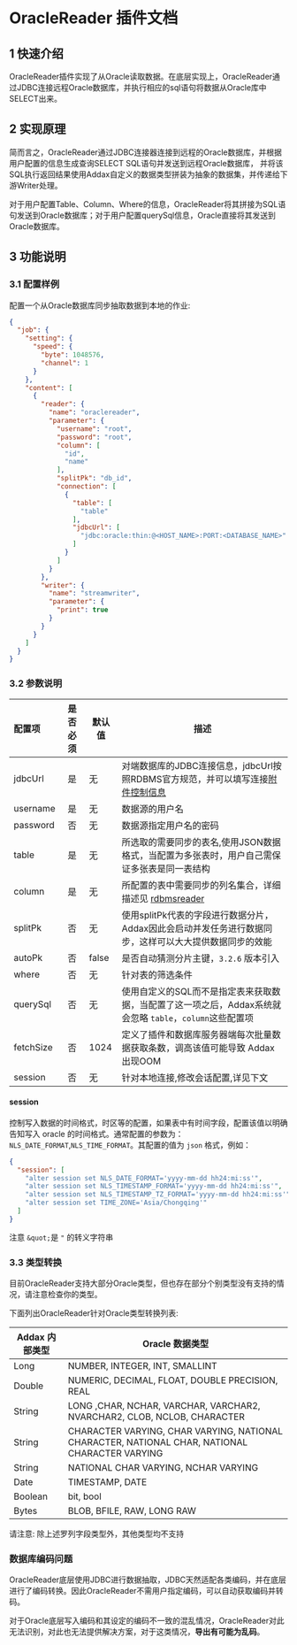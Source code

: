 # OracleReader 插件文档

## 1 快速介绍

OracleReader插件实现了从Oracle读取数据。在底层实现上，OracleReader通过JDBC连接远程Oracle数据库，并执行相应的sql语句将数据从Oracle库中SELECT出来。

## 2 实现原理

简而言之，OracleReader通过JDBC连接器连接到远程的Oracle数据库，并根据用户配置的信息生成查询SELECT SQL语句并发送到远程Oracle数据库， 并将该SQL执行返回结果使用Addax自定义的数据类型拼装为抽象的数据集，并传递给下游Writer处理。

对于用户配置Table、Column、Where的信息，OracleReader将其拼接为SQL语句发送到Oracle数据库；对于用户配置querySql信息，Oracle直接将其发送到Oracle数据库。

## 3 功能说明

### 3.1 配置样例

配置一个从Oracle数据库同步抽取数据到本地的作业:

```json
{
  "job": {
    "setting": {
      "speed": {
        "byte": 1048576,
        "channel": 1
      }
    },
    "content": [
      {
        "reader": {
          "name": "oraclereader",
          "parameter": {
            "username": "root",
            "password": "root",
            "column": [
              "id",
              "name"
            ],
            "splitPk": "db_id",
            "connection": [
              {
                "table": [
                  "table"
                ],
                "jdbcUrl": [
                  "jdbc:oracle:thin:@<HOST_NAME>:PORT:<DATABASE_NAME>"
                ]
              }
            ]
          }
        },
        "writer": {
          "name": "streamwriter",
          "parameter": {
            "print": true
          }
        }
      }
    ]
  }
}
```

### 3.2 参数说明

| 配置项    | 是否必须 | 默认值 | 描述                                                                                                                                                                        |
| :-------- | :------: | ------ | --------------------------------------------------------------------------------------------------------------------------------------------------------------------------- |
| jdbcUrl   |    是    | 无     | 对端数据库的JDBC连接信息，jdbcUrl按照RDBMS官方规范，并可以填写连接[附件控制信息](http://www.oracle.com/technetwork/database/enterprise-edition/documentation/index.html) |
| username  |    是    | 无     | 数据源的用户名                                                                                                                                                              |
| password  |    否    | 无     | 数据源指定用户名的密码                                                                                                                                                      |
| table     |    是    | 无     | 所选取的需要同步的表名,使用JSON数据格式，当配置为多张表时，用户自己需保证多张表是同一表结构                                                                                 |
| column    |    是    | 无     | 所配置的表中需要同步的列名集合，详细描述见 [rdbmsreader](rdbmsreader)                                                                                                     |
| splitPk   |    否    | 无     | 使用splitPk代表的字段进行数据分片，Addax因此会启动并发任务进行数据同步，这样可以大大提供数据同步的效能                                                                      |
| autoPk    |    否    | false | 是否自动猜测分片主键，`3.2.6` 版本引入 |
| where     |    否    | 无     | 针对表的筛选条件                                                                                                                                                            |
| querySql  |    否    | 无     | 使用自定义的SQL而不是指定表来获取数据，当配置了这一项之后，Addax系统就会忽略 `table`，`column`这些配置项                                                                    |
| fetchSize |    否    | 1024   | 定义了插件和数据库服务器端每次批量数据获取条数，调高该值可能导致 Addax 出现OOM                                                                                              |
| session   |    否    | 无     | 针对本地连接,修改会话配置,详见下文                                                                                                                                          |

#### session

控制写入数据的时间格式，时区等的配置，如果表中有时间字段，配置该值以明确告知写入 oracle 的时间格式。通常配置的参数为：`NLS_DATE_FORMAT`,`NLS_TIME_FORMAT`。其配置的值为 `json` 格式，例如：

```json
{
  "session": [
    "alter session set NLS_DATE_FORMAT='yyyy-mm-dd hh24:mi:ss'",
    "alter session set NLS_TIMESTAMP_FORMAT='yyyy-mm-dd hh24:mi:ss'",
    "alter session set NLS_TIMESTAMP_TZ_FORMAT='yyyy-mm-dd hh24:mi:ss'",
    "alter session set TIME_ZONE='Asia/Chongqing'"
  ]
}
```

注意 `&quot;`是 `"` 的转义字符串

### 3.3 类型转换

目前OracleReader支持大部分Oracle类型，但也存在部分个别类型没有支持的情况，请注意检查你的类型。

下面列出OracleReader针对Oracle类型转换列表:

| Addax 内部类型 | Oracle 数据类型                                                                              |
| -------------- | ------------------------------------------------------------------------------------------ |
| Long           | NUMBER, INTEGER, INT, SMALLINT                                                             |
| Double         | NUMERIC, DECIMAL, FLOAT, DOUBLE PRECISION, REAL                                            |
| String         | LONG ,CHAR, NCHAR, VARCHAR, VARCHAR2, NVARCHAR2, CLOB, NCLOB, CHARACTER
| String         | CHARACTER VARYING, CHAR VARYING, NATIONAL CHARACTER, NATIONAL CHAR, NATIONAL CHARACTER VARYING |
| String         | NATIONAL CHAR VARYING, NCHAR VARYING |
| Date           | TIMESTAMP, DATE                                                            |
| Boolean        | bit, bool                                                                  |
| Bytes          | BLOB, BFILE, RAW, LONG RAW                                                 |

请注意: 除上述罗列字段类型外，其他类型均不支持

### 数据库编码问题

OracleReader底层使用JDBC进行数据抽取，JDBC天然适配各类编码，并在底层进行了编码转换。因此OracleReader不需用户指定编码，可以自动获取编码并转码。

对于Oracle底层写入编码和其设定的编码不一致的混乱情况，OracleReader对此无法识别，对此也无法提供解决方案，对于这类情况，**导出有可能为乱码**。
